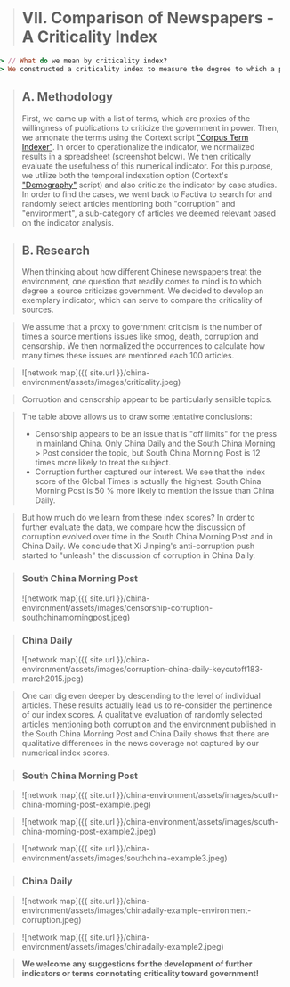 <title>Example</title> <style> body { margin:0; padding:0; background-image:url("/china-environment/assets/images/Factory.pdf"); background-repeat: no-repeat; webkit-background-size: cover; moz-background-size: cover; o-background-size: cover; background-size: cover; } </style>


> # <b>VII. Comparison of Newspapers - A Criticality Index</b>

```ruby
> // What do we mean by criticality index?
> We constructed a criticality index to measure the degree to which a publication is critical of government.
```
> ## A. Methodology
> First, we came up with a list of terms, which are proxies of the willingness of publications to criticize the government in power. Then, we annonate the terms using the Cortext script ["Corpus Term Indexer"](https://docs.cortext.net/corpus-terms-indexer/). In order to operationalize the indicator, we normalized results in a spreadsheet (screenshot below). We then critically evaluate the usefulness of this numerical indicator. For this purpose, we utilize both the temporal indexation option (Cortext's ["Demography"](https://docs.cortext.net/demography/) script) and also criticize the indicator by case studies. In order to find the cases, we went back to Factiva to search for and randomly select articles mentioning both "corruption" and "environment", a sub-category of articles we deemed relevant based on the indicator analysis.


> ## B. Research
> When thinking about how different Chinese newspapers treat the environment, one question that readily comes to mind is to which degree a source criticizes government. We decided to develop an exemplary indicator, which can serve to compare the criticality of sources. 

> We assume that a proxy to government criticism is the number of times a source mentions issues like smog, death, corruption and censorship. We then normalized the occurrences to calculate how many times these issues are mentioned each 100 articles. 

> ![network map]({{ site.url }}/china-environment/assets/images/criticality.jpeg)

> Corruption and censorship appear to be particularly sensible topics. 

> The table above allows us to draw some tentative conclusions:
> - Censorship appears to be an issue that is "off limits" for the press in mainland China. Only China Daily and the South China Morning > Post consider the topic, but South China Morning Post is 12 times more likely to treat the subject. 
> - Corruption further captured our interest. We see that the index score of the Global Times is actually the highest. South China Morning Post is 50 % more likely to mention the issue than China Daily. 

> But how much do we learn from these index scores? In order to further evaluate the data, we compare how the discussion of corruption evolved over time in the South China Morning Post and in China Daily. We conclude that Xi Jinping's anti-corruption push started to "unleash" the discussion of corruption in China Daily.

> ### South China Morning Post
> ![network map]({{ site.url }}/china-environment/assets/images/censorship-corruption-southchinamorningpost.jpeg)

> ### China Daily
> ![network map]({{ site.url }}/china-environment/assets/images/corruption-china-daily-keycutoff183-march2015.jpeg)

> One can dig even deeper by descending to the level of individual articles. These results actually lead us to re-consider the pertinence of our index scores. A qualitative evaluation of randomly selected articles mentioning both corruption and the environment published in the South China Morning Post and China Daily shows that there are qualitative differences in the news coverage not captured by our numerical index scores. 

> ### South China Morning Post

> ![network map]({{ site.url }}/china-environment/assets/images/south-china-morning-post-example.jpeg)

> ![network map]({{ site.url }}/china-environment/assets/images/south-china-morning-post-example2.jpeg)

> ![network map]({{ site.url }}/china-environment/assets/images/southchina-example3.jpeg)



> ### China Daily

> ![network map]({{ site.url }}/china-environment/assets/images/chinadaily-example-environment-corruption.jpeg)

> ![network map]({{ site.url }}/china-environment/assets/images/chinadaily-example2.jpeg)

> <b>We welcome any suggestions for the development of further indicators or terms connotating criticality toward government!</b>
